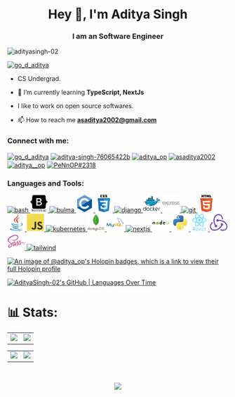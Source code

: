 <h1 align="center">Hey 👋, I'm Aditya Singh</h1>
<h3 align="center">I am an Software Engineer</h3>

<p align="left"> <img src="https://komarev.com/ghpvc/?username=adityasingh-02&label=Profile%20views&color=0e75b6&style=flat" alt="adityasingh-02" /> </p>

<p align="left"> <a href="https://twitter.com/go_d_aditya" target="blank"><img src="https://img.shields.io/twitter/follow/go_d_aditya?logo=twitter&style=for-the-badge" alt="go_d_aditya" /></a> </p>

- CS Undergrad.

- 🌱 I’m currently learning **TypeScript, NextJs**

- I like to work on open source softwares.

- 📫 How to reach me **asaditya2002@gmail.com**

<h3 align="left">Connect with me:</h3>
<p align="left">
<a href="https://twitter.com/go_d_aditya" target="blank"><img align="center" src="https://raw.githubusercontent.com/rahuldkjain/github-profile-readme-generator/master/src/images/icons/Social/twitter.svg" alt="go_d_aditya" height="30" width="40" /></a>
<a href="https://linkedin.com/in/aditya-singh-76065422b" target="blank"><img align="center" src="https://raw.githubusercontent.com/rahuldkjain/github-profile-readme-generator/master/src/images/icons/Social/linked-in-alt.svg" alt="aditya-singh-76065422b" height="30" width="40" /></a>
<a href="https://instagram.com/aditya_op" target="blank"><img align="center" src="https://raw.githubusercontent.com/rahuldkjain/github-profile-readme-generator/master/src/images/icons/Social/instagram.svg" alt="aditya_op" height="30" width="40" /></a>
<a href="https://www.hackerrank.com/asaditya2002" target="blank"><img align="center" src="https://raw.githubusercontent.com/rahuldkjain/github-profile-readme-generator/master/src/images/icons/Social/hackerrank.svg" alt="asaditya2002" height="30" width="40" /></a>
<a href="https://www.leetcode.com/aditya__op" target="blank"><img align="center" src="https://raw.githubusercontent.com/rahuldkjain/github-profile-readme-generator/master/src/images/icons/Social/leet-code.svg" alt="aditya__op" height="30" width="40" /></a>
<a href="https://discord.gg/PeNnOP#2318" target="blank"><img align="center" src="https://raw.githubusercontent.com/rahuldkjain/github-profile-readme-generator/master/src/images/icons/Social/discord.svg" alt="PeNnOP#2318" height="30" width="40" /></a>
</p>

<h3 align="left">Languages and Tools:</h3>
<p align="left"> <a href="https://www.gnu.org/software/bash/" target="_blank" rel="noreferrer"> <img src="https://www.vectorlogo.zone/logos/gnu_bash/gnu_bash-icon.svg" alt="bash" width="40" height="40"/> </a> <a href="https://getbootstrap.com" target="_blank" rel="noreferrer"> <img src="https://raw.githubusercontent.com/devicons/devicon/master/icons/bootstrap/bootstrap-plain-wordmark.svg" alt="bootstrap" width="40" height="40"/> </a> <a href="https://bulma.io/" target="_blank" rel="noreferrer"> <img src="https://raw.githubusercontent.com/gilbarbara/logos/804dc257b59e144eaca5bc6ffd16949752c6f789/logos/bulma.svg" alt="bulma" width="40" height="40"/> </a> <a href="https://www.cprogramming.com/" target="_blank" rel="noreferrer"> <img src="https://raw.githubusercontent.com/devicons/devicon/master/icons/c/c-original.svg" alt="c" width="40" height="40"/> </a> <a href="https://www.w3schools.com/css/" target="_blank" rel="noreferrer"> <img src="https://raw.githubusercontent.com/devicons/devicon/master/icons/css3/css3-original-wordmark.svg" alt="css3" width="40" height="40"/> </a> <a href="https://www.djangoproject.com/" target="_blank" rel="noreferrer"> <img src="https://cdn.worldvectorlogo.com/logos/django.svg" alt="django" width="40" height="40"/> </a> <a href="https://www.docker.com/" target="_blank" rel="noreferrer"> <img src="https://raw.githubusercontent.com/devicons/devicon/master/icons/docker/docker-original-wordmark.svg" alt="docker" width="40" height="40"/> </a> <a href="https://expressjs.com" target="_blank" rel="noreferrer"> <img src="https://raw.githubusercontent.com/devicons/devicon/master/icons/express/express-original-wordmark.svg" alt="express" width="40" height="40"/> </a> <a href="https://git-scm.com/" target="_blank" rel="noreferrer"> <img src="https://www.vectorlogo.zone/logos/git-scm/git-scm-icon.svg" alt="git" width="40" height="40"/> </a> <a href="https://www.w3.org/html/" target="_blank" rel="noreferrer"> <img src="https://raw.githubusercontent.com/devicons/devicon/master/icons/html5/html5-original-wordmark.svg" alt="html5" width="40" height="40"/> </a> <a href="https://www.java.com" target="_blank" rel="noreferrer"> <img src="https://raw.githubusercontent.com/devicons/devicon/master/icons/java/java-original.svg" alt="java" width="40" height="40"/> </a> <a href="https://developer.mozilla.org/en-US/docs/Web/JavaScript" target="_blank" rel="noreferrer"> <img src="https://raw.githubusercontent.com/devicons/devicon/master/icons/javascript/javascript-original.svg" alt="javascript" width="40" height="40"/> </a> <a href="https://kubernetes.io" target="_blank" rel="noreferrer"> <img src="https://www.vectorlogo.zone/logos/kubernetes/kubernetes-icon.svg" alt="kubernetes" width="40" height="40"/> </a> <a href="https://www.mongodb.com/" target="_blank" rel="noreferrer"> <img src="https://raw.githubusercontent.com/devicons/devicon/master/icons/mongodb/mongodb-original-wordmark.svg" alt="mongodb" width="40" height="40"/> </a> <a href="https://www.mysql.com/" target="_blank" rel="noreferrer"> <img src="https://raw.githubusercontent.com/devicons/devicon/master/icons/mysql/mysql-original-wordmark.svg" alt="mysql" width="40" height="40"/> </a> <a href="https://nextjs.org/" target="_blank" rel="noreferrer"> <img src="https://cdn.worldvectorlogo.com/logos/nextjs-2.svg" alt="nextjs" width="40" height="40"/> </a> <a href="https://nodejs.org" target="_blank" rel="noreferrer"> <img src="https://raw.githubusercontent.com/devicons/devicon/master/icons/nodejs/nodejs-original-wordmark.svg" alt="nodejs" width="40" height="40"/> </a> <a href="https://www.python.org" target="_blank" rel="noreferrer"> <img src="https://raw.githubusercontent.com/devicons/devicon/master/icons/python/python-original.svg" alt="python" width="40" height="40"/> </a> <a href="https://reactjs.org/" target="_blank" rel="noreferrer"> <img src="https://raw.githubusercontent.com/devicons/devicon/master/icons/react/react-original-wordmark.svg" alt="react" width="40" height="40"/> </a> <a href="https://redux.js.org" target="_blank" rel="noreferrer"> <img src="https://raw.githubusercontent.com/devicons/devicon/master/icons/redux/redux-original.svg" alt="redux" width="40" height="40"/> </a> <a href="https://sass-lang.com" target="_blank" rel="noreferrer"> <img src="https://raw.githubusercontent.com/devicons/devicon/master/icons/sass/sass-original.svg" alt="sass" width="40" height="40"/> </a> <a href="https://tailwindcss.com/" target="_blank" rel="noreferrer"> <img src="https://www.vectorlogo.zone/logos/tailwindcss/tailwindcss-icon.svg" alt="tailwind" width="40" height="40"/> </a> </p>


[![An image of @aditya_op's Holopin badges, which is a link to view their full Holopin profile](https://holopin.me/aditya_op)](https://holopin.io/@aditya_op)

[![AdityaSingh-02's GitHub | Languages Over Time](https://stats.quine.sh/AdityaSingh-02/languages-over-time?theme=dark)](https://quine.sh?utm_source=widgets&utm_campaign=AdityaSingh-02)

# 📊 Stats:
  
<table align="center">
<tr>
<td><img src="https://github-readme-stats.vercel.app/api?username=AdityaSingh-02&theme=tokyonight&hide_border=true&include_all_commits=true&count_private=true" />
</td>
<td>
<img src="https://github-readme-stats.vercel.app/api/top-langs/?username=AdityaSingh-02&theme=tokyonight&hide_border=true&include_all_commits=true&count_private=true&layout=compact"/>
</td>
</tr>
</table>
<table align="center">
<tr>
<td>
<img src="https://stats.quine.sh/AdityaSingh-02/dependencies?theme=dark)](https://quine.sh?utm_source=widgets&utm_campaign=AdityaSingh-02">
</td>
<td>
<img src="https://stats.quine.sh/AdityaSingh-02/github?theme=dark)](https://quine.sh?utm_source=widgets&utm_campaign=AdityaSingh-02">
</td>
</tr>
</table>
<br />
<p align="center">
<img align="center" src="https://github-readme-streak-stats.herokuapp.com/?user=AdityaSingh-02&theme=neon&hide_border=true" />
</p>
